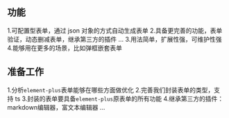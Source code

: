 ## 功能
1.可配置型表单，通过 json 对象的方式自动生成表单
2.具备更完善的功能，表单验证，动态删减表单，继承第三方的插件 ...
3.用法简单，扩展性强，可维护性强
4.能够用在更多的场景，比如弹框嵌套表单

## 准备工作
1.分析`element-plus`表单能够在哪些方面做优化
2.完善我们封装表单的类型，支持 ts
3.封装的表单要具备`element-plus`原表单的所有功能
4.继承第三方的插件：markdown编辑器，富文本编辑器 ...